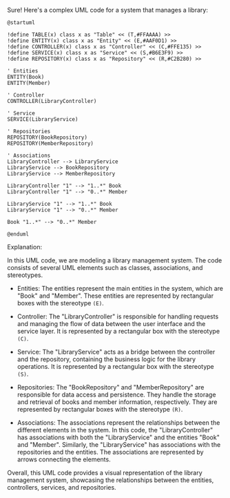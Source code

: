 Sure! Here's a complex UML code for a system that manages a library:

```plantuml
@startuml

!define TABLE(x) class x as "Table" << (T,#FFAAAA) >>
!define ENTITY(x) class x as "Entity" << (E,#AAF0D1) >>
!define CONTROLLER(x) class x as "Controller" << (C,#FFE135) >>
!define SERVICE(x) class x as "Service" << (S,#B6E3F9) >>
!define REPOSITORY(x) class x as "Repository" << (R,#C2B280) >>

' Entities
ENTITY(Book)
ENTITY(Member)

' Controller
CONTROLLER(LibraryController)

' Service
SERVICE(LibraryService)

' Repositories
REPOSITORY(BookRepository)
REPOSITORY(MemberRepository)

' Associations
LibraryController --> LibraryService
LibraryService --> BookRepository
LibraryService --> MemberRepository

LibraryController "1" --> "1..*" Book
LibraryController "1" --> "0..*" Member

LibraryService "1" --> "1..*" Book
LibraryService "1" --> "0..*" Member

Book "1..*" --> "0..*" Member

@enduml
```

Explanation:

In this UML code, we are modeling a library management system. The code consists of several UML elements such as classes, associations, and stereotypes.

- Entities: The entities represent the main entities in the system, which are "Book" and "Member". These entities are represented by rectangular boxes with the stereotype `(E)`.

- Controller: The "LibraryController" is responsible for handling requests and managing the flow of data between the user interface and the service layer. It is represented by a rectangular box with the stereotype `(C)`.

- Service: The "LibraryService" acts as a bridge between the controller and the repository, containing the business logic for the library operations. It is represented by a rectangular box with the stereotype `(S)`.

- Repositories: The "BookRepository" and "MemberRepository" are responsible for data access and persistence. They handle the storage and retrieval of books and member information, respectively. They are represented by rectangular boxes with the stereotype `(R)`.

- Associations: The associations represent the relationships between the different elements in the system. In this code, the "LibraryController" has associations with both the "LibraryService" and the entities "Book" and "Member". Similarly, the "LibraryService" has associations with the repositories and the entities. The associations are represented by arrows connecting the elements.

Overall, this UML code provides a visual representation of the library management system, showcasing the relationships between the entities, controllers, services, and repositories.